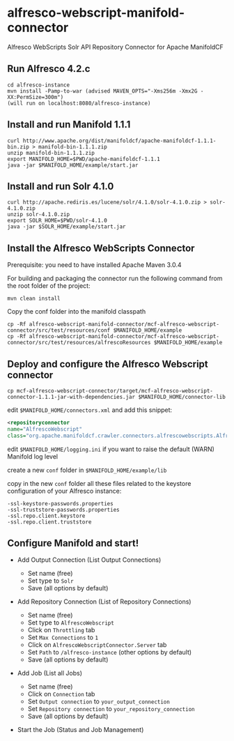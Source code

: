 alfresco-webscript-manifold-connector
=====================================

Alfresco WebScripts Solr API Repository Connector for Apache ManifoldCF

Run Alfresco 4.2.c
---
```
cd alfresco-instance
mvn install -Pamp-to-war (advised MAVEN_OPTS="-Xms256m -Xmx2G -XX:PermSize=300m")
(will run on localhost:8080/alfresco-instance)
```

Install and run Manifold 1.1.1
---
```
curl http://www.apache.org/dist/manifoldcf/apache-manifoldcf-1.1.1-bin.zip > manifold-bin-1.1.1.zip
unzip manifold-bin-1.1.1.zip
export MANIFOLD_HOME=$PWD/apache-manifoldcf-1.1.1
java -jar $MANIFOLD_HOME/example/start.jar
```


Install and run Solr 4.1.0
---
```
curl http://apache.rediris.es/lucene/solr/4.1.0/solr-4.1.0.zip > solr-4.1.0.zip
unzip solr-4.1.0.zip
export SOLR_HOME=$PWD/solr-4.1.0
java -jar $SOLR_HOME/example/start.jar
```

Install the Alfresco WebScripts Connector
---
Prerequisite: you need to have installed Apache Maven 3.0.4

For building and packaging the connector run the following command from the root folder of the project:
```
mvn clean install
```

Copy the conf folder into the manifold classpath
```
cp -Rf alfresco-webscript-manifold-connector/mcf-alfresco-webscript-connector/src/test/resources/conf $MANIFOLD_HOME/example
cp -Rf alfresco-webscript-manifold-connector/mcf-alfresco-webscript-connector/src/test/resources/alfrescoResources $MANIFOLD_HOME/example
```

Deploy and configure the Alfresco Webscript connector
---
```
cp mcf-alfresco-webscript-connector/target/mcf-alfresco-webscript-connector-1.1.1-jar-with-dependencies.jar $MANIFOLD_HOME/connector-lib
```

edit <code>$MANIFOLD_HOME/connectors.xml</code> and add this snippet:

```xml
<repositoryconnector
name="AlfrescoWebscript"
class="org.apache.manifoldcf.crawler.connectors.alfrescowebscripts.AlfrescoWebScriptsRepositoryConnector"/>
```

edit <code>$MANIFOLD_HOME/logging.ini</code> if you want to raise the default (WARN) Manifold log level

create a new <code>conf</code> folder in <code>$MANIFOLD_HOME/example/lib</code> 

copy in the new <code>conf</code> folder all these files related to the keystore configuration of your Alfresco instance:
```
-ssl-keystore-passwords.properties
-ssl-truststore-passwords.properties
-ssl.repo.client.keystore
-ssl.repo.client.truststore
```

Configure Manifold and start!
---
* Add Output Connection (List Output Connections)
  * Set name (free)
  * Set type to <code>Solr</code>
  * Save (all options by default)

* Add Repository Connection (List of Repository Connections)
  * Set name (free)
  * Set type to <code>AlfrescoWebscript</code>
  * Click on <code>Throttling</code> tab
  * Set <code>Max Connections</code> to <code>1</code>
  * Click on <code>AlfrescoWebscriptConnector.Server</code> tab
  * Set <code>Path</code> to <code>/alfresco-instance</code> (other options by default)
  * Save (all options by default)

* Add Job (List all Jobs)
  * Set name (free)
  * Click on <code>Connection</code> tab
  * Set <code>Output connection</code> to <code>your_output_connection</code>
  * Set <code>Repository connection</code> to <code>your_repository_connection</code>
  * Save (all options by default)

* Start the Job (Status and Job Management)